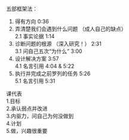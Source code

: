 五部框架法：  
1. 得有方向 0:36  
2. 弄清楚我们会遇到什么问题 （成人自己的缺点）  
2.1 事实论据 1:14  
3. 诊断问题的根源 （深入研究！） 2:31  
3.1 问自己五次“为什么” 3:00  
4. 设计解决方案 3:57  
4.1 名言引用 4:04 & 5:22  
5. 执行并完成之前罗列的任务 5:26  
5.1 名言引用 5:31


课代表  
1.目标  
2.承认弱点并改进  
3.内驱力，问自己为何没做到  
4.计划  
5.做，兴趣很重要